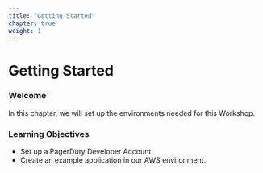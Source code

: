```yaml
---
title: "Getting Started"
chapter: true
weight: 1
---
```


# Getting Started

### Welcome

In this chapter, we will set up the environments needed for this Workshop. 

### Learning Objectives
- Set up a PagerDuty Developer Account
- Create an example application in our AWS environment.